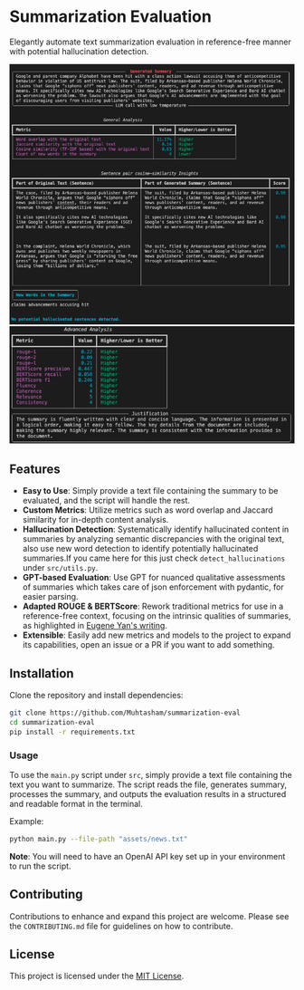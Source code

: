 
# Summarization Evaluation

Elegantly automate text summarization evaluation in reference-free manner with potential hallucination detection.

![Demo 1](assets/demo1.png)
![Demo 2](assets/demo2.png)

## Features

- **Easy to Use**: Simply provide a text file containing the summary to be evaluated, and the script will handle the rest.
- **Custom Metrics**: Utilize metrics such as word overlap and Jaccard similarity for in-depth content analysis.
- **Hallucination Detection**: Systematically identify hallucinated content in summaries by analyzing semantic discrepancies with the original text, also use new word detection to identify potentially hallucinated summaries.If you came here for this just check `detect_hallucinations` under `src/utils.py`.
- **GPT-based Evaluation**: Use GPT for nuanced qualitative assessments of summaries which takes care of json enforcement with pydantic, for easier parsing.
- **Adapted ROUGE & BERTScore**: Rework traditional metrics for use in a reference-free context, focusing on the intrinsic qualities of summaries, as highlighted in [Eugene Yan's writing](https://eugeneyan.com/writing/abstractive/).
- **Extensible**: Easily add new metrics and models to the project to expand its capabilities, open an issue or a PR if you want to add something.

## Installation

Clone the repository and install dependencies:

```bash
git clone https://github.com/Muhtasham/summarization-eval
cd summarization-eval
pip install -r requirements.txt
```

### Usage

To use the `main.py` script under `src`, simply provide a text file containing the text you want to summarize. The script reads the file, generates summary, processes the summary, and outputs the evaluation results in a structured and readable format in the terminal.

Example:

```bash
python main.py --file-path "assets/news.txt"
```

**Note**: You will need to have an OpenAI API key set up in your environment to run the script.

## Contributing

Contributions to enhance and expand this project are welcome. Please see the `CONTRIBUTING.md` file for guidelines on how to contribute.

## License

This project is licensed under the [MIT License](LICENSE).
